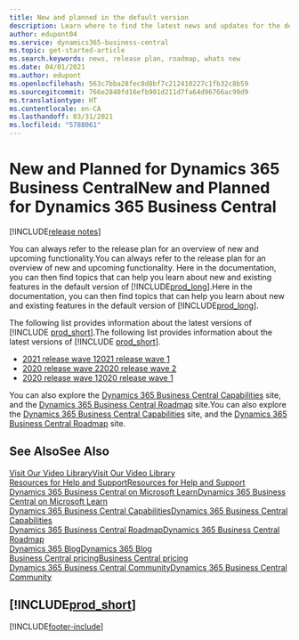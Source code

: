 ```yaml
---
title: New and planned in the default version
description: Learn where to find the latest news and updates for the default version of Business Central.
author: edupont04
ms.service: dynamics365-business-central
ms.topic: get-started-article
ms.search.keywords: news, release plan, roadmap, whats new
ms.date: 04/01/2021
ms.author: edupont
ms.openlocfilehash: 563c7bba28fec8d8bf7c212410227c1fb32c8b59
ms.sourcegitcommit: 766e2840fd16efb901d211d7fa64d96766ac99d9
ms.translationtype: HT
ms.contentlocale: en-CA
ms.lasthandoff: 03/31/2021
ms.locfileid: "5788061"
---
```

# <a name="new-and-planned-for-dynamics-365-business-central"></a><span data-ttu-id="d1d8b-103">New and Planned for Dynamics 365 Business Central</span><span class="sxs-lookup"><span data-stu-id="d1d8b-103">New and Planned for Dynamics 365 Business Central</span></span>

[!INCLUDE[release notes](includes/release-notes.md)]

<span data-ttu-id="d1d8b-104">You can always refer to the release plan for an overview of new and upcoming functionality.</span><span class="sxs-lookup"><span data-stu-id="d1d8b-104">You can always refer to the release plan for an overview of new and upcoming functionality.</span></span> <span data-ttu-id="d1d8b-105">Here in the documentation, you can then find topics that can help you learn about new and existing features in the default version of [!INCLUDE[prod_long](includes/prod_long.md)].</span><span class="sxs-lookup"><span data-stu-id="d1d8b-105">Here in the documentation, you can then find topics that can help you learn about new and existing features in the default version of [!INCLUDE[prod_long](includes/prod_long.md)].</span></span>  

<span data-ttu-id="d1d8b-106">The following list provides information about the latest versions of [!INCLUDE [prod_short](includes/prod_short.md)].</span><span class="sxs-lookup"><span data-stu-id="d1d8b-106">The following list provides information about the latest versions of [!INCLUDE [prod_short](includes/prod_short.md)].</span></span>  

* [<span data-ttu-id="d1d8b-107">2021 release wave 1</span><span class="sxs-lookup"><span data-stu-id="d1d8b-107">2021 release wave 1</span></span>](/dynamics365-release-plan/2021wave1/smb/dynamics365-business-central/planned-features)  
* [<span data-ttu-id="d1d8b-108">2020 release wave 2</span><span class="sxs-lookup"><span data-stu-id="d1d8b-108">2020 release wave 2</span></span>](/dynamics365-release-plan/2020wave2/smb/dynamics365-business-central/planned-features)  
* [<span data-ttu-id="d1d8b-109">2020 release wave 1</span><span class="sxs-lookup"><span data-stu-id="d1d8b-109">2020 release wave 1</span></span>](/dynamics365-release-plan/2020wave1/dynamics365-business-central/planned-features)  

<span data-ttu-id="d1d8b-110">You can also explore the [Dynamics 365 Business Central Capabilities](https://dynamics.microsoft.com/business-central/capabilities/) site, and the [Dynamics 365 Business Central Roadmap](https://dynamics.microsoft.com/roadmap/business-central/) site.</span><span class="sxs-lookup"><span data-stu-id="d1d8b-110">You can also explore the [Dynamics 365 Business Central Capabilities](https://dynamics.microsoft.com/business-central/capabilities/) site, and the [Dynamics 365 Business Central Roadmap](https://dynamics.microsoft.com/roadmap/business-central/) site.</span></span>  

## <a name="see-also"></a><span data-ttu-id="d1d8b-111">See Also</span><span class="sxs-lookup"><span data-stu-id="d1d8b-111">See Also</span></span>

[<span data-ttu-id="d1d8b-112">Visit Our Video Library</span><span class="sxs-lookup"><span data-stu-id="d1d8b-112">Visit Our Video Library</span></span>](across-videos.md)  
[<span data-ttu-id="d1d8b-113">Resources for Help and Support</span><span class="sxs-lookup"><span data-stu-id="d1d8b-113">Resources for Help and Support</span></span>](product-help-and-support.md)  
[<span data-ttu-id="d1d8b-114">Dynamics 365 Business Central on Microsoft Learn</span><span class="sxs-lookup"><span data-stu-id="d1d8b-114">Dynamics 365 Business Central on Microsoft Learn</span></span>](/learn/dynamics365/business-central?WT.mc_id=dyn365bc_landingpage-docs)  
[<span data-ttu-id="d1d8b-115">Dynamics 365 Business Central Capabilities</span><span class="sxs-lookup"><span data-stu-id="d1d8b-115">Dynamics 365 Business Central Capabilities</span></span>](https://dynamics.microsoft.com/business-central/capabilities/)  
[<span data-ttu-id="d1d8b-116">Dynamics 365 Business Central Roadmap</span><span class="sxs-lookup"><span data-stu-id="d1d8b-116">Dynamics 365 Business Central Roadmap</span></span>](https://dynamics.microsoft.com/roadmap/business-central/)  
[<span data-ttu-id="d1d8b-117">Dynamics 365 Blog</span><span class="sxs-lookup"><span data-stu-id="d1d8b-117">Dynamics 365 Blog</span></span>](https://cloudblogs.microsoft.com/dynamics365/it/product/business-central/)  
[<span data-ttu-id="d1d8b-118">Business Central pricing</span><span class="sxs-lookup"><span data-stu-id="d1d8b-118">Business Central pricing</span></span>](https://dynamics.microsoft.com/business-central/overview/#pricing)  
[<span data-ttu-id="d1d8b-119">Dynamics 365 Business Central Community</span><span class="sxs-lookup"><span data-stu-id="d1d8b-119">Dynamics 365 Business Central Community</span></span>](https://community.dynamics.com/business/)

## [!INCLUDE[prod_short](includes/free_trial_md.md)]

[!INCLUDE[footer-include](includes/footer-banner.md)]
